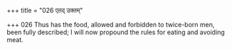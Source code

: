 +++
title = "026 एतद् उक्तम्"

+++
026	Thus has the food, allowed and forbidden to twice-born men, been fully described; I will now propound the rules for eating and avoiding meat.
